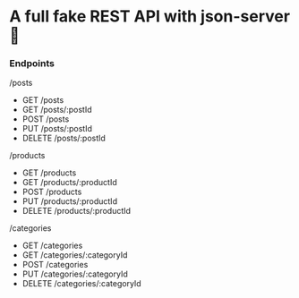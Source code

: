 # A full fake REST API with json-server 🚀

### Endpoints

/posts

- GET /posts
- GET /posts/:postId
- POST /posts
- PUT /posts/:postId
- DELETE /posts/:postId

/products

- GET /products
- GET /products/:productId
- POST /products
- PUT /products/:productId
- DELETE /products/:productId



/categories

- GET /categories
- GET /categories/:categoryId
- POST /categories
- PUT /categories/:categoryId
- DELETE /categories/:categoryId



